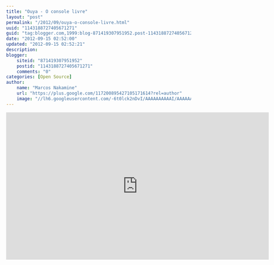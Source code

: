 ```yaml
---
title: "Ouya - O console livre"
layout: "post"
permalink: "/2012/09/ouya-o-console-livre.html"
uuid: "1143188727405671271"
guid: "tag:blogger.com,1999:blog-871419307951952.post-1143188727405671271"
date: "2012-09-15 02:52:00"
updated: "2012-09-15 02:52:21"
description: 
blogger:
    siteid: "871419307951952"
    postid: "1143188727405671271"
    comments: "0"
categories: [Open Source]
author: 
    name: "Marcos Nakamine"
    url: "https://plus.google.com/117200895427105171614?rel=author"
    image: "//lh6.googleusercontent.com/-6t0lck2nDvI/AAAAAAAAAAI/AAAAAAAAOBw/_9ON3AiIr48/s32-c/photo.jpg"
---
```


<div class="css-full-post-content js-full-post-content">
<iframe width="716" height="402" src="http://www.youtube.com/embed/2Ugd8QSA3iM?feature=player_detailpage" frameborder="0" allowfullscreen></iframe>
</div>